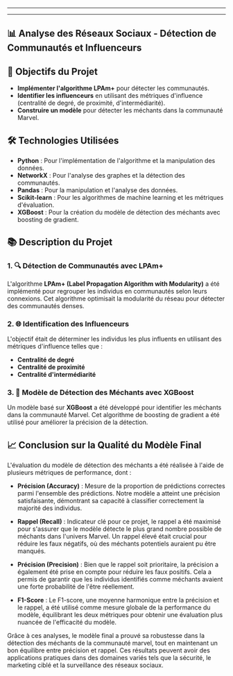 ___



___
## 📊 Analyse des Réseaux Sociaux - Détection de Communautés et Influenceurs


## 🎯 Objectifs du Projet

- **Implémenter l'algorithme LPAm+** pour détecter les communautés.
- **Identifier les influenceurs** en utilisant des métriques d'influence (centralité de degré, de proximité, d'intermédiarité).
- **Construire un modèle** pour détecter les méchants dans la communauté Marvel.

## 🛠️ Technologies Utilisées

- **Python** : Pour l'implémentation de l'algorithme et la manipulation des données.
- **NetworkX** : Pour l'analyse des graphes et la détection des communautés.
- **Pandas** : Pour la manipulation et l'analyse des données.
- **Scikit-learn** : Pour les algorithmes de machine learning et les métriques d'évaluation.
- **XGBoost** : Pour la création du modèle de détection des méchants avec boosting de gradient.

## 📚 Description du Projet

### 1. 🔍 Détection de Communautés avec LPAm+
L'algorithme **LPAm+ (Label Propagation Algorithm with Modularity)** a été implémenté pour regrouper les individus en communautés selon leurs connexions. Cet algorithme optimisait la modularité du réseau pour détecter des communautés denses.

### 2. 🌐 Identification des Influenceurs
L'objectif était de déterminer les individus les plus influents en utilisant des métriques d'influence telles que :
- **Centralité de degré**
- **Centralité de proximité**
- **Centralité d'intermédiarité**

### 3. 🦹 Modèle de Détection des Méchants avec XGBoost
Un modèle basé sur **XGBoost** a été développé pour identifier les méchants dans la communauté Marvel. Cet algorithme de boosting de gradient a été utilisé pour améliorer la précision de la détection.

## 📈 Conclusion sur la Qualité du Modèle Final

L'évaluation du modèle de détection des méchants a été réalisée à l'aide de plusieurs métriques de performance, dont :

- **Précision (Accuracy)** : Mesure de la proportion de prédictions correctes parmi l'ensemble des prédictions. Notre modèle a atteint une précision satisfaisante, démontrant sa capacité à classifier correctement la majorité des individus.
  
- **Rappel (Recall)** : Indicateur clé pour ce projet, le rappel a été maximisé pour s'assurer que le modèle détecte le plus grand nombre possible de méchants dans l'univers Marvel. Un rappel élevé était crucial pour réduire les faux négatifs, où des méchants potentiels auraient pu être manqués.

- **Précision (Precision)** : Bien que le rappel soit prioritaire, la précision a également été prise en compte pour réduire les faux positifs. Cela a permis de garantir que les individus identifiés comme méchants avaient une forte probabilité de l'être réellement.

- **F1-Score** : Le F1-score, une moyenne harmonique entre la précision et le rappel, a été utilisé comme mesure globale de la performance du modèle, équilibrant les deux métriques pour obtenir une évaluation plus nuancée de l'efficacité du modèle.

Grâce à ces analyses, le modèle final a prouvé sa robustesse dans la détection des méchants de la communauté marvel, tout en maintenant un bon équilibre entre précision et rappel. Ces résultats peuvent avoir des applications pratiques dans des domaines variés tels que la sécurité, le marketing ciblé et la surveillance des réseaux sociaux.
